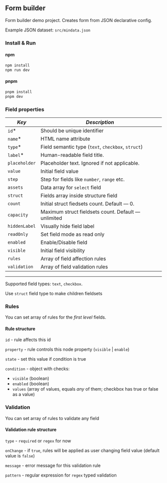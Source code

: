 ## Form builder

Form builder demo project. Creates form from JSON declarative config.

Example JSON dataset: `src/mindata.json`

### Install & Run

#### npm

```bash
npm install
npm run dev
```

#### pnpm

```bash
pnpm install
pnpm dev
```

### Field properties

| _Key_         | _Description_                                       |
| ------------- | --------------------------------------------------- |
| `id`\*        | Should be unique identifier                         |
| `name`\*      | HTML name attribute                                 |
| `type`\*      | Field semantic type (`text`, `checkbox`, `struct`)  |
| `label`\*     | Human-readable field title.                         |
| `placeholder` | Placeholder text. Ignored if not applicable.        |
| `value`       | Initial field value                                 |
| `step`        | Step for fields like `number`, `range` etc.         |
| `assets`      | Data array for `select` field                       |
| `struct`      | Fields array inside structure field                 |
| `count`       | Initial struct fiedsets count. Default — 0.         |
| `capacity`    | Maximum struct fieldsets count. Default — unlimited |
| `hiddenLabel` | Visually hide field label                           |
| `readOnly`    | Set field mode as read only                         |
| `enabled`     | Enable/Disable field                                |
| `visible`     | Initial field visibility                            |
| `rules`       | Array of field affection rules                      |
| `validation`  | Array of field validation rules                     |

---

Supported field types: `text`, `checkbox`.

Use `struct` field type to make children fieldsets

### Rules

You can set array of rules for the _first level_ fields.

#### Rule structure

`id` - rule affects this id

`property` - rule controls this node property (`visible` | `enable`)

`state` - set this value if condition is true

`condition` - object with checks:

- `visible` (boolean)
- `enabled` (boolean)
- `values` (array of values, equals _any_ of them; checkbox has true or false as a value)

### Validation

You can set array of rules to validate any field

#### Validation rule structure

`type` - `required` or `regex` for now

`onChange` - if `true`, rules will be applied as user changing field value (default value is `false`)

`message` - error message for this validation rule

`pattern` - regular expression for `regex` typed validation

